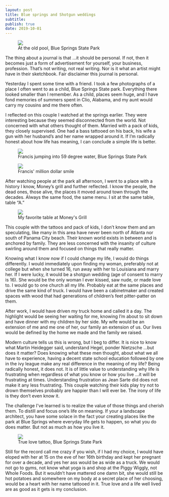 ```yaml
---
layout: post
title: Blue springs and Shotgun weddings
subtitle: 
publish: true
date: 2019-10-01
---
```

<figure>
<img src="https://jonbcarroll.s3.us-east-2.amazonaws.com/20191001_Bluesprings_DSF9445.jpg">
<figcaption> At the old pool, Blue Springs State Park</figcaption>
</figure>
The thing about a journal is that …it should be personal. If not, then it becomes just a form of advertisement for yourself, your business, profession. That’s not writing, not real writing. Nor is it what an artist might have in their sketchbook.
Fair disclaimer this journal is personal.

Yesterday I spent some time with a friend. I took a few photographs of a place I often went to as a child, Blue Springs State park. Everything there looked smaller than I remember. As a child, places seem huge, and I have fond memories of summers spent in Clio, Alabama, and my aunt would carry my cousins and me there often. 

I reflected on this couple I watched at the springs earlier. They were interesting because they seemed disconnected from the world. Not concerned with what others thought of them. Married with a pack of kids, they closely supervised.
One had a bass tattooed on his back, his wife a gun with her husband’s and her name wrapped around it. If I’m radically honest about how life has meaning, I can conclude a simple life is better. 

<figure>
<img src="https://jonbcarroll.s3.us-east-2.amazonaws.com/20191001_Bluespring_DSF9443.jpg">
<figcaption> Francis jumping into 59 degree water, Blue Springs State Park</figcaption>
</figure>
<figure>
<img src="https://jonbcarroll.s3.us-east-2.amazonaws.com/20191001_Bluespring_DSF9452.jpg">
<figcaption> Francis' million dollar smile</figcaption>
</figure>

After watching people at the park all afternoon, I went to a place with a history I know, Money’s grill and further reflected. I know the people, the dead ones, those alive, the places it moved around town through the decades. Always the same food, the same menu. I sit at the same table, table “A.” 
<figure>
<img src="https://jonbcarroll.s3.us-east-2.amazonaws.com/20191001_moneys_DSF9472.jpg">
<figcaption>My favorite table at Money's Grill</figcaption>
</figure>
This couple with the tattoos and pack of kids, I don’t know them and am speculating, like many in this area have never been north of Atlanta nor south of Panama City beach. Their known world exists in between and is anchored by family. They are less concerned with the insanity of culture swirling around them and focused on things that really matter.

 Knowing what I know now if I could change my life, I would do things differently. I would immediately upon finding my woman, preferably not at college but when she turned 16, run away with her to Louisiana and marry her. If I were lucky, it would be a shotgun wedding (age of consent to marry is 16). She would be the only woman I ever kissed, saw nude, or made love to. I would go to one church all my life. Probably eat at the same places and drive the same kind of truck. I would have been a cabinetmaker and created spaces with wood that had generations of children’s feet pitter-patter on them. 

After work, I would have driven my truck home and called it a day. The highlight would be seeing her waiting for me, knowing I’m about to sit down and have dinner with my children by her side. My wife would be an extension of me and me one of her, our family an extension of us.
Our lives would be defined by the home we made and the family we raised. 

Modern culture tells us this is wrong, but I beg to differ.
It is nice to know what Martin Heidegger said, understand Hegel, ponder Nietzsche …but does it matter? Does knowing what these men thought, about what we all have to experience, having a decent state school education followed by one in the ivy league make any real difference in the meaning of my life? Being radically honest, it does not. It is of little value to understanding why life is frustrating when regardless of what you know or how you live …it will be frustrating at times. 
Understanding frustration as Jean Sarte did does not make it any less frustrating. This couple watching their kids play try not to drown themselves probably are happier than I will ever be. The irony of life is they don’t even know it. 

The challenge I've learned is to realize the value of those things and cherish them. To distill and focus one’s life on meaning. If your a landscape architect, you have some solace in the fact your creating places like the park at Blue Springs where everyday life gets to happen, so what you do does matter. But not as much as how you live it. 

<figure>
<img src="https://jonbcarroll.s3.us-east-2.amazonaws.com/20191001_Bluespring_DSF9456.jpg">
<figcaption> True love tattoo, Blue Springs State Park</figcaption>
</figure>

Still for the record call me crazy if you wish, if I had my choice, I would have eloped with her at 15 on the eve of her 16th birthday and kept her pregnant for over a decade, and yes her ass would be as wide as a truck. We would not go to gyms, not know what yoga is and shop at the Piggy Wiggly, not Whole Foods. But it wouldn’t have mattered one damn bit, she would still be hot potatoes and somewhere on my body at a secret place of her choosing, would be a heart with her name tattooed in it.
True love and a life well lived are as good as it gets is my conclusion.


